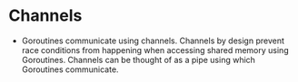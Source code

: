 # Channels

- Goroutines communicate using channels. Channels by design prevent race conditions from happening when accessing shared memory using Goroutines. Channels can be thought of as a pipe using which Goroutines communicate.
